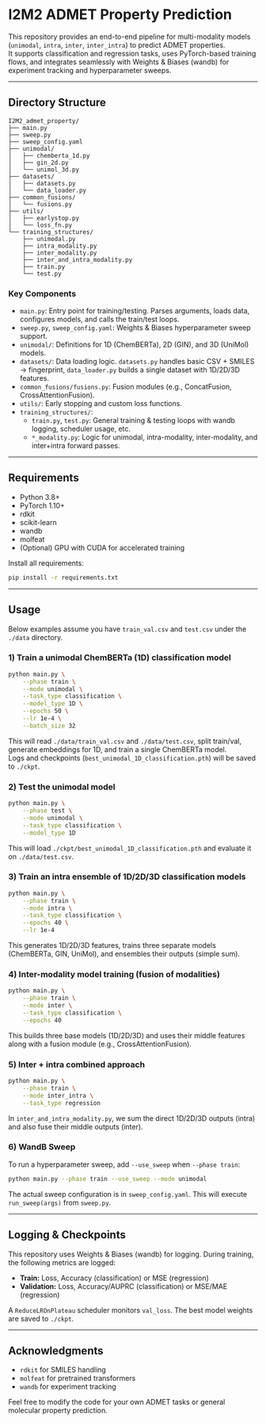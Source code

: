 # I2M2 ADMET Property Prediction

This repository provides an end-to-end pipeline for multi-modality models (`unimodal`, `intra`, `inter`, `inter_intra`) to predict ADMET properties.  
It supports classification and regression tasks, uses PyTorch-based training flows, and integrates seamlessly with Weights & Biases (wandb) for experiment tracking and hyperparameter sweeps.

---

## Directory Structure

```
I2M2_admet_property/
├── main.py
├── sweep.py
├── sweep_config.yaml
├── unimodal/
│   ├── chemberta_1d.py
│   ├── gin_2d.py
│   └── unimol_3d.py
├── datasets/
│   ├── datasets.py
│   └── data_loader.py
├── common_fusions/
│   └── fusions.py
├── utils/
│   ├── earlystop.py
│   └── loss_fn.py
└── training_structures/
    ├── unimodal.py
    ├── intra_modality.py
    ├── inter_modality.py
    ├── inter_and_intra_modality.py
    ├── train.py
    └── test.py
```

### Key Components
- `main.py`: Entry point for training/testing. Parses arguments, loads data, configures models, and calls the train/test loops.  
- `sweep.py`, `sweep_config.yaml`: Weights & Biases hyperparameter sweep support.  
- `unimodal/`: Definitions for 1D (ChemBERTa), 2D (GIN), and 3D (UniMol) models.  
- `datasets/`: Data loading logic. `datasets.py` handles basic CSV + SMILES -> fingerprint, `data_loader.py` builds a single dataset with 1D/2D/3D features.  
- `common_fusions/fusions.py`: Fusion modules (e.g., ConcatFusion, CrossAttentionFusion).  
- `utils/`: Early stopping and custom loss functions.  
- `training_structures/`:  
  - `train.py`, `test.py`: General training & testing loops with wandb logging, scheduler usage, etc.  
  - `*_modality.py`: Logic for unimodal, intra-modality, inter-modality, and inter+intra forward passes.

---

## Requirements

- Python 3.8+  
- PyTorch 1.10+  
- rdkit  
- scikit-learn  
- wandb  
- molfeat  
- (Optional) GPU with CUDA for accelerated training  

Install all requirements:

```bash
pip install -r requirements.txt
```

---

## Usage

Below examples assume you have `train_val.csv` and `test.csv` under the `./data` directory.

### 1) Train a unimodal ChemBERTa (1D) classification model

```bash
python main.py \
    --phase train \
    --mode unimodal \
    --task_type classification \
    --model_type 1D \
    --epochs 50 \
    --lr 1e-4 \
    --batch_size 32
```

This will read `./data/train_val.csv` and `./data/test.csv`, split train/val, generate embeddings for 1D, and train a single ChemBERTa model.  
Logs and checkpoints (`best_unimodal_1D_classification.pth`) will be saved to `./ckpt`.

### 2) Test the unimodal model

```bash
python main.py \
    --phase test \
    --mode unimodal \
    --task_type classification \
    --model_type 1D
```

This will load `./ckpt/best_unimodal_1D_classification.pth` and evaluate it on `./data/test.csv`.

### 3) Train an intra ensemble of 1D/2D/3D classification models

```bash
python main.py \
    --phase train \
    --mode intra \
    --task_type classification \
    --epochs 40 \
    --lr 1e-4
```

This generates 1D/2D/3D features, trains three separate models (ChemBERTa, GIN, UniMol), and ensembles their outputs (simple sum).

### 4) Inter-modality model training (fusion of modalities)

```bash
python main.py \
    --phase train \
    --mode inter \
    --task_type classification \
    --epochs 40
```

This builds three base models (1D/2D/3D) and uses their middle features along with a fusion module (e.g., CrossAttentionFusion).

### 5) Inter + intra combined approach

```bash
python main.py \
    --phase train \
    --mode inter_intra \
    --task_type regression
```

In `inter_and_intra_modality.py`, we sum the direct 1D/2D/3D outputs (intra) and also fuse their middle outputs (inter).

### 6) WandB Sweep

To run a hyperparameter sweep, add `--use_sweep` when `--phase train`:

```bash
python main.py --phase train --use_sweep --mode unimodal
```

The actual sweep configuration is in `sweep_config.yaml`. This will execute `run_sweep(args)` from `sweep.py`.

---

## Logging & Checkpoints

This repository uses Weights & Biases (wandb) for logging. During training, the following metrics are logged:
- **Train:** Loss, Accuracy (classification) or MSE (regression)  
- **Validation:** Loss, Accuracy/AUPRC (classification) or MSE/MAE (regression)  

A `ReduceLROnPlateau` scheduler monitors `val_loss`. The best model weights are saved to `./ckpt`.

---

## Acknowledgments

- `rdkit` for SMILES handling  
- `molfeat` for pretrained transformers  
- `wandb` for experiment tracking  

Feel free to modify the code for your own ADMET tasks or general molecular property prediction.